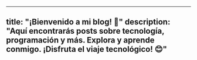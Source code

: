 ---

title: "¡Bienvenido a mi blog! 🤗"
description: "Aquí encontrarás posts sobre tecnología, programación y más. Explora y aprende conmigo. ¡Disfruta el viaje tecnológico! 😊"
---